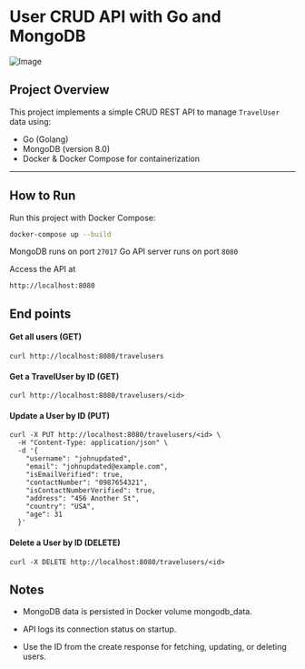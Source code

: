 # User CRUD API with Go and MongoDB

![Image](https://github.com/user-attachments/assets/6d17e4e9-8943-47ac-9a13-3e99cd13d9e9)


## Project Overview

This project implements a simple CRUD REST API to manage `TravelUser` data using:

- Go (Golang)
- MongoDB (version 8.0)
- Docker & Docker Compose for containerization

---

## How to Run

Run this project with Docker Compose:

```bash
docker-compose up --build

```

MongoDB runs on port  ``27017``
Go API server runs on port ``8080``

Access the API at
```
http://localhost:8080
```

## End points

#### Get all users (GET)
```
curl http://localhost:8080/travelusers
```

#### Get a TravelUser by ID (GET)
```
curl http://localhost:8080/travelusers/<id>
```

#### Update a User by ID (PUT)

```
curl -X PUT http://localhost:8080/travelusers/<id> \
  -H "Content-Type: application/json" \
  -d '{
    "username": "johnupdated",
    "email": "johnupdated@example.com",
    "isEmailVerified": true,
    "contactNumber": "0987654321",
    "isContactNumberVerified": true,
    "address": "456 Another St",
    "country": "USA",
    "age": 31
  }'

```

#### Delete a User by ID (DELETE)

```
curl -X DELETE http://localhost:8080/travelusers/<id>
```


## Notes

- MongoDB data is persisted in Docker volume mongodb_data.

- API logs its connection status on startup.

- Use the ID from the create response for fetching, updating, or deleting users.



